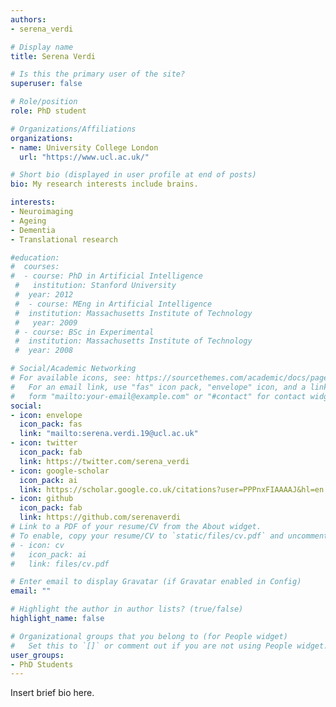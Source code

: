 ```yaml
---
authors:
- serena_verdi

# Display name
title: Serena Verdi

# Is this the primary user of the site?
superuser: false

# Role/position
role: PhD student

# Organizations/Affiliations
organizations:
- name: University College London
  url: "https://www.ucl.ac.uk/"

# Short bio (displayed in user profile at end of posts)
bio: My research interests include brains.

interests:
- Neuroimaging
- Ageing
- Dementia
- Translational research 

#education:
#  courses:
#  - course: PhD in Artificial Intelligence
 #   institution: Stanford University
 #  year: 2012
 #  - course: MEng in Artificial Intelligence
 #  institution: Massachusetts Institute of Technology
 #   year: 2009
 # - course: BSc in Experimental 
 #  institution: Massachusetts Institute of Technology
 #  year: 2008

# Social/Academic Networking
# For available icons, see: https://sourcethemes.com/academic/docs/page-builder/#icons
#   For an email link, use "fas" icon pack, "envelope" icon, and a link in the
#   form "mailto:your-email@example.com" or "#contact" for contact widget.
social:
- icon: envelope
  icon_pack: fas
  link: "mailto:serena.verdi.19@ucl.ac.uk"
- icon: twitter
  icon_pack: fab
  link: https://twitter.com/serena_verdi
- icon: google-scholar
  icon_pack: ai
  link: https://scholar.google.co.uk/citations?user=PPPnxFIAAAAJ&hl=en
- icon: github
  icon_pack: fab
  link: https://github.com/serenaverdi
# Link to a PDF of your resume/CV from the About widget.
# To enable, copy your resume/CV to `static/files/cv.pdf` and uncomment the lines below.
# - icon: cv
#   icon_pack: ai
#   link: files/cv.pdf

# Enter email to display Gravatar (if Gravatar enabled in Config)
email: ""

# Highlight the author in author lists? (true/false)
highlight_name: false

# Organizational groups that you belong to (for People widget)
#   Set this to `[]` or comment out if you are not using People widget.
user_groups:
- PhD Students
---
```


Insert brief bio here.

